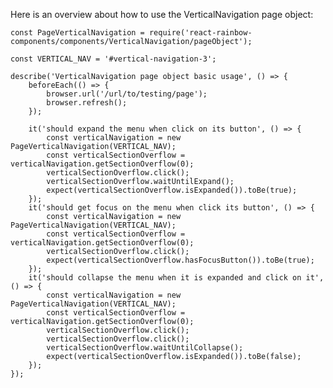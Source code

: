 Here is an overview about how to use the VerticalNavigation page object:

    const PageVerticalNavigation = require('react-rainbow-components/components/VerticalNavigation/pageObject');

    const VERTICAL_NAV = '#vertical-navigation-3';

    describe('VerticalNavigation page object basic usage', () => {
        beforeEach(() => {
            browser.url('/url/to/testing/page');
            browser.refresh();
        });

        it('should expand the menu when click on its button', () => {
            const verticalNavigation = new PageVerticalNavigation(VERTICAL_NAV);
            const verticalSectionOverflow = verticalNavigation.getSectionOverflow(0);
            verticalSectionOverflow.click();
            verticalSectionOverflow.waitUntilExpand();
            expect(verticalSectionOverflow.isExpanded()).toBe(true);
        });
        it('should get focus on the menu when click its button', () => {
            const verticalNavigation = new PageVerticalNavigation(VERTICAL_NAV);
            const verticalSectionOverflow = verticalNavigation.getSectionOverflow(0);
            verticalSectionOverflow.click();
            expect(verticalSectionOverflow.hasFocusButton()).toBe(true);
        });
        it('should collapse the menu when it is expanded and click on it', () => {
            const verticalNavigation = new PageVerticalNavigation(VERTICAL_NAV);
            const verticalSectionOverflow = verticalNavigation.getSectionOverflow(0);
            verticalSectionOverflow.click();
            verticalSectionOverflow.click();
            verticalSectionOverflow.waitUntilCollapse();
            expect(verticalSectionOverflow.isExpanded()).toBe(false);
        });
    });
